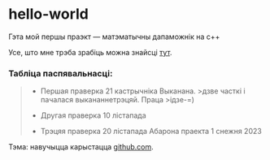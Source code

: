 # hello-world
Гэта мой першы праэкт — матэматычны дапаможнiк на с++


Усе, што мне трэба зрабіць можна знайсці [тут](https://docs.google.com/document/d/116Ch-CfY2T-KYU8IM7-SlZDHx7HXvUwgowSJoEwUsFM/mobilebasic).

### Табліца паспявальнасці:

>+ Першая праверка 21 кастрычніка Выканана.  >дзве часткі і пачалася выкананнетрэцяй. Праца >ідзе-=)
>
>+ Другая праверка 10 лістапада
>
>+ Трэцяя праверка 20 лістапада
>Абарона праекта 1 снежня 2023



Тэма: навучыцца карыстацца [github.com](https://github.com).

